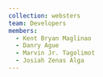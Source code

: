 ```yaml
---
collection: websters
team: Developers
members:
  - Kent Bryan Maglinao
  - Danry Ague
  - Marvin Jr. Tagolimot
  - Josiah Zenas Alga
---
```

